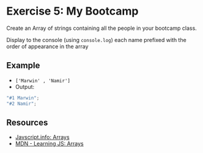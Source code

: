 # Exercise 5: My Bootcamp

Create an Array of strings containing all the people in your bootcamp class.

Display to the console (using `console.log`) each name prefixed with the order of
appearance in the array

## Example

- `['Marwin' , 'Namir']`
- Output:

```js
"#1 Marwin";
"#2 Namir";
```

## Resources

- [Javscript.info: Arrays](https://javascript.info/array)
- [MDN - Learning JS: Arrays](https://developer.mozilla.org/en-US/docs/Learn/JavaScript/First_steps/Arrays)
